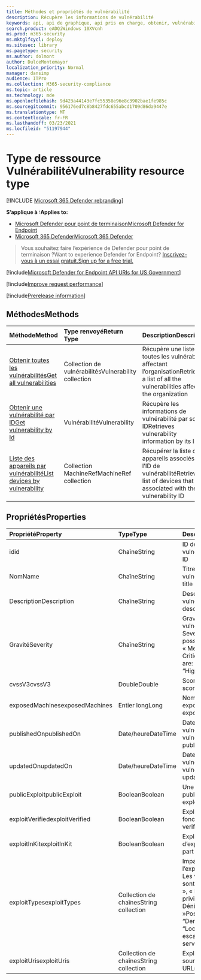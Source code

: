 ```yaml
---
title: Méthodes et propriétés de vulnérabilité
description: Récupère les informations de vulnérabilité
keywords: api, api de graphique, api pris en charge, obtenir, vulnérabilité
search.product: eADQiWindows 10XVcnh
ms.prod: m365-security
ms.mktglfcycl: deploy
ms.sitesec: library
ms.pagetype: security
ms.author: dolmont
author: DulceMontemayor
localization_priority: Normal
manager: dansimp
audience: ITPro
ms.collection: M365-security-compliance
ms.topic: article
ms.technology: mde
ms.openlocfilehash: 9d423a44143e7fc55358e96e8c3902bae1fe985c
ms.sourcegitcommit: 956176ed7c8b8427fdc655abcd1709d86da9447e
ms.translationtype: MT
ms.contentlocale: fr-FR
ms.lasthandoff: 03/23/2021
ms.locfileid: "51197944"
---
```

# <a name="vulnerability-resource-type"></a><span data-ttu-id="e4893-104">Type de ressource Vulnérabilité</span><span class="sxs-lookup"><span data-stu-id="e4893-104">Vulnerability resource type</span></span>

[!INCLUDE [Microsoft 365 Defender rebranding](../../includes/microsoft-defender.md)]


<span data-ttu-id="e4893-105">**S’applique à :**</span><span class="sxs-lookup"><span data-stu-id="e4893-105">**Applies to:**</span></span>
- [<span data-ttu-id="e4893-106">Microsoft Defender pour point de terminaison</span><span class="sxs-lookup"><span data-stu-id="e4893-106">Microsoft Defender for Endpoint</span></span>](https://go.microsoft.com/fwlink/?linkid=2154037)
- [<span data-ttu-id="e4893-107">Microsoft 365 Defender</span><span class="sxs-lookup"><span data-stu-id="e4893-107">Microsoft 365 Defender</span></span>](https://go.microsoft.com/fwlink/?linkid=2118804)

> <span data-ttu-id="e4893-108">Vous souhaitez faire l’expérience de Defender pour point de terminaison ?</span><span class="sxs-lookup"><span data-stu-id="e4893-108">Want to experience Defender for Endpoint?</span></span> [<span data-ttu-id="e4893-109">Inscrivez-vous à un essai gratuit.</span><span class="sxs-lookup"><span data-stu-id="e4893-109">Sign up for a free trial.</span></span>](https://www.microsoft.com/microsoft-365/windows/microsoft-defender-atp?ocid=docs-wdatp-pullalerts-abovefoldlink) 

[!include[Microsoft Defender for Endpoint API URIs for US Government](../../includes/microsoft-defender-api-usgov.md)]

[!include[Improve request performance](../../includes/improve-request-performance.md)]


[!include[Prerelease information](../../includes/prerelease.md)]

## <a name="methods"></a><span data-ttu-id="e4893-110">Méthodes</span><span class="sxs-lookup"><span data-stu-id="e4893-110">Methods</span></span>
<span data-ttu-id="e4893-111">Méthode</span><span class="sxs-lookup"><span data-stu-id="e4893-111">Method</span></span> |<span data-ttu-id="e4893-112">Type renvoyé</span><span class="sxs-lookup"><span data-stu-id="e4893-112">Return Type</span></span> |<span data-ttu-id="e4893-113">Description</span><span class="sxs-lookup"><span data-stu-id="e4893-113">Description</span></span>
:---|:---|:---
[<span data-ttu-id="e4893-114">Obtenir toutes les vulnérabilités</span><span class="sxs-lookup"><span data-stu-id="e4893-114">Get all vulnerabilities</span></span>](get-all-vulnerabilities.md) | <span data-ttu-id="e4893-115">Collection de vulnérabilités</span><span class="sxs-lookup"><span data-stu-id="e4893-115">Vulnerability collection</span></span> | <span data-ttu-id="e4893-116">Récupère une liste de toutes les vulnérabilités affectant l’organisation</span><span class="sxs-lookup"><span data-stu-id="e4893-116">Retrieves a list of all the vulnerabilities affecting the organization</span></span>
[<span data-ttu-id="e4893-117">Obtenir une vulnérabilité par ID</span><span class="sxs-lookup"><span data-stu-id="e4893-117">Get vulnerability by Id</span></span>](get-vulnerability-by-id.md) | <span data-ttu-id="e4893-118">Vulnérabilité</span><span class="sxs-lookup"><span data-stu-id="e4893-118">Vulnerability</span></span> | <span data-ttu-id="e4893-119">Récupère les informations de vulnérabilité par son ID</span><span class="sxs-lookup"><span data-stu-id="e4893-119">Retrieves vulnerability information by its ID</span></span>
[<span data-ttu-id="e4893-120">Liste des appareils par vulnérabilité</span><span class="sxs-lookup"><span data-stu-id="e4893-120">List devices by vulnerability</span></span>](get-machines-by-vulnerability.md)| <span data-ttu-id="e4893-121">Collection MachineRef</span><span class="sxs-lookup"><span data-stu-id="e4893-121">MachineRef collection</span></span> | <span data-ttu-id="e4893-122">Récupérer la liste des appareils associés à l’ID de vulnérabilité</span><span class="sxs-lookup"><span data-stu-id="e4893-122">Retrieve a list of devices that are associated with the vulnerability ID</span></span> 


## <a name="properties"></a><span data-ttu-id="e4893-123">Propriétés</span><span class="sxs-lookup"><span data-stu-id="e4893-123">Properties</span></span>
<span data-ttu-id="e4893-124">Propriété</span><span class="sxs-lookup"><span data-stu-id="e4893-124">Property</span></span> |  <span data-ttu-id="e4893-125">Type</span><span class="sxs-lookup"><span data-stu-id="e4893-125">Type</span></span>    |   <span data-ttu-id="e4893-126">Description</span><span class="sxs-lookup"><span data-stu-id="e4893-126">Description</span></span>
:---|:---|:---
<span data-ttu-id="e4893-127">id</span><span class="sxs-lookup"><span data-stu-id="e4893-127">id</span></span> | <span data-ttu-id="e4893-128">Chaîne</span><span class="sxs-lookup"><span data-stu-id="e4893-128">String</span></span> | <span data-ttu-id="e4893-129">ID de vulnérabilité</span><span class="sxs-lookup"><span data-stu-id="e4893-129">Vulnerability ID</span></span>
<span data-ttu-id="e4893-130">Nom</span><span class="sxs-lookup"><span data-stu-id="e4893-130">Name</span></span> | <span data-ttu-id="e4893-131">Chaîne</span><span class="sxs-lookup"><span data-stu-id="e4893-131">String</span></span> | <span data-ttu-id="e4893-132">Titre de la vulnérabilité</span><span class="sxs-lookup"><span data-stu-id="e4893-132">Vulnerability title</span></span>
<span data-ttu-id="e4893-133">Description</span><span class="sxs-lookup"><span data-stu-id="e4893-133">Description</span></span> | <span data-ttu-id="e4893-134">Chaîne</span><span class="sxs-lookup"><span data-stu-id="e4893-134">String</span></span> | <span data-ttu-id="e4893-135">Description de la vulnérabilité</span><span class="sxs-lookup"><span data-stu-id="e4893-135">Vulnerability description</span></span> 
<span data-ttu-id="e4893-136">Gravité</span><span class="sxs-lookup"><span data-stu-id="e4893-136">Severity</span></span> | <span data-ttu-id="e4893-137">Chaîne</span><span class="sxs-lookup"><span data-stu-id="e4893-137">String</span></span> | <span data-ttu-id="e4893-138">Gravité de la vulnérabilité.</span><span class="sxs-lookup"><span data-stu-id="e4893-138">Vulnerability Severity.</span></span> <span data-ttu-id="e4893-139">Les valeurs possibles sont : « Low », « Medium », « High », « Critical »</span><span class="sxs-lookup"><span data-stu-id="e4893-139">Possible values are: “Low”, “Medium”, “High”, “Critical”</span></span>
<span data-ttu-id="e4893-140">cvssV3</span><span class="sxs-lookup"><span data-stu-id="e4893-140">cvssV3</span></span> | <span data-ttu-id="e4893-141">Double</span><span class="sxs-lookup"><span data-stu-id="e4893-141">Double</span></span> | <span data-ttu-id="e4893-142">Score CVSS v3</span><span class="sxs-lookup"><span data-stu-id="e4893-142">CVSS v3 score</span></span>
<span data-ttu-id="e4893-143">exposedMachines</span><span class="sxs-lookup"><span data-stu-id="e4893-143">exposedMachines</span></span> | <span data-ttu-id="e4893-144">Entier long</span><span class="sxs-lookup"><span data-stu-id="e4893-144">Long</span></span> | <span data-ttu-id="e4893-145">Nombre d’appareils exposés</span><span class="sxs-lookup"><span data-stu-id="e4893-145">Number of exposed devices</span></span>
<span data-ttu-id="e4893-146">publishedOn</span><span class="sxs-lookup"><span data-stu-id="e4893-146">publishedOn</span></span> | <span data-ttu-id="e4893-147">Date/heure</span><span class="sxs-lookup"><span data-stu-id="e4893-147">DateTime</span></span> | <span data-ttu-id="e4893-148">Date de publication de la vulnérabilité</span><span class="sxs-lookup"><span data-stu-id="e4893-148">Date when vulnerability was published</span></span>
<span data-ttu-id="e4893-149">updatedOn</span><span class="sxs-lookup"><span data-stu-id="e4893-149">updatedOn</span></span> | <span data-ttu-id="e4893-150">Date/heure</span><span class="sxs-lookup"><span data-stu-id="e4893-150">DateTime</span></span> | <span data-ttu-id="e4893-151">Date de mise à jour de la vulnérabilité</span><span class="sxs-lookup"><span data-stu-id="e4893-151">Date when vulnerability was updated</span></span>
<span data-ttu-id="e4893-152">publicExploit</span><span class="sxs-lookup"><span data-stu-id="e4893-152">publicExploit</span></span> | <span data-ttu-id="e4893-153">Boolean</span><span class="sxs-lookup"><span data-stu-id="e4893-153">Boolean</span></span> | <span data-ttu-id="e4893-154">Une exploitation publique existe</span><span class="sxs-lookup"><span data-stu-id="e4893-154">Public exploit exists</span></span> 
<span data-ttu-id="e4893-155">exploitVerified</span><span class="sxs-lookup"><span data-stu-id="e4893-155">exploitVerified</span></span> | <span data-ttu-id="e4893-156">Boolean</span><span class="sxs-lookup"><span data-stu-id="e4893-156">Boolean</span></span> | <span data-ttu-id="e4893-157">Exploit est vérifié pour fonctionner</span><span class="sxs-lookup"><span data-stu-id="e4893-157">Exploit is verified to work</span></span>
<span data-ttu-id="e4893-158">exploitInKit</span><span class="sxs-lookup"><span data-stu-id="e4893-158">exploitInKit</span></span> | <span data-ttu-id="e4893-159">Boolean</span><span class="sxs-lookup"><span data-stu-id="e4893-159">Boolean</span></span> | <span data-ttu-id="e4893-160">Exploit fait partie d’un kit d’exploitation</span><span class="sxs-lookup"><span data-stu-id="e4893-160">Exploit is part of an exploit kit</span></span>
<span data-ttu-id="e4893-161">exploitTypes</span><span class="sxs-lookup"><span data-stu-id="e4893-161">exploitTypes</span></span> | <span data-ttu-id="e4893-162">Collection de chaînes</span><span class="sxs-lookup"><span data-stu-id="e4893-162">String collection</span></span> | <span data-ttu-id="e4893-163">Impact de l’exploit.</span><span class="sxs-lookup"><span data-stu-id="e4893-163">Exploit impact.</span></span> <span data-ttu-id="e4893-164">Les valeurs possibles sont : « Déni de service », « Escalade des privilèges locaux », « Déni de service »</span><span class="sxs-lookup"><span data-stu-id="e4893-164">Possible values are: “Denial of service”, “Local privilege escalation”, “Denial of service”</span></span>
<span data-ttu-id="e4893-165">exploitUris</span><span class="sxs-lookup"><span data-stu-id="e4893-165">exploitUris</span></span> | <span data-ttu-id="e4893-166">Collection de chaînes</span><span class="sxs-lookup"><span data-stu-id="e4893-166">String collection</span></span> | <span data-ttu-id="e4893-167">Exploiter les URL sources</span><span class="sxs-lookup"><span data-stu-id="e4893-167">Exploit source URLs</span></span>
